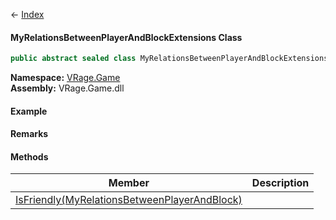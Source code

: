← [Index](Api-Index)

#### MyRelationsBetweenPlayerAndBlockExtensions Class

```csharp
public abstract sealed class MyRelationsBetweenPlayerAndBlockExtensions: 
```

**Namespace:** [VRage.Game](VRage.Game)  
**Assembly:** VRage.Game.dll

#### Example

#### Remarks

#### Methods

|Member|Description|
|---|---|
|[IsFriendly(MyRelationsBetweenPlayerAndBlock)](VRage.Game.MyRelationsBetweenPlayerAndBlockExtensions.IsFriendly)||

